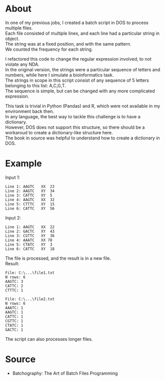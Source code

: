 # About
In one of my previous jobs, I created a batch script in DOS to process multiple files.\
Each file consisted of multiple lines, and each line had a particular string in object.\
The string was at a fixed position, and with the same pattern.\
We counted the frequency for each string.

I refactored this code to change the regular expression involved, to not violate any NDA.\
In the original version, the strings were a particular sequence of letters and numbers, while here I simulate a bioinformatics task.\
The strings in scope in this script consist of any sequence of 5 letters belonging to this list: A,C,G,T.\
The sequence is simple, but can be changed with any more complicated expression.

This task is trivial in Python (Pandas) and R, which were not available in my environment back then.\
In any language, the best way to tackle this challenge is to have a dictionary.\
However, DOS does not support this structure, so there should be a workaroud to create a dictionary-like structure here.\
The book in source was helpful to understand how to create a dictionary in DOS.

# Example
Input 1:
```
Line 1:	AAGTC	XX	23
Line 2:	AAGTC	XY	34
Line 3:	CATTC	XY	5
Line 4:	AAGTC	XX	32
Line 5:	CTTTC	XY	15
Line 6:	CATTC	XY	56
```
Input 2:
```
Line 1:	AAGTC	XX	22
Line 2:	GACTC	XY	43
Line 3:	CGTTC	XY	36
Line 4:	AAATC	XX 78
Line 5:	CTATC	XY	3
Line 6:	CATTC	XY	18
```

The file is processed, and the result is in a new file.\
Result:
```
File: C:\...\file1.txt 
N rows: 6 
AAGTC: 3 
CATTC: 2 
CTTTC: 1 
 
File: C:\...\file2.txt 
N rows: 6 
AAATC: 1 
AAGTC: 1 
CATTC: 1 
CGTTC: 1 
CTATC: 1 
GACTC: 1 
```

The script can also processes longer files.

# Source
- Batchography: The Art of Batch Files Programming
